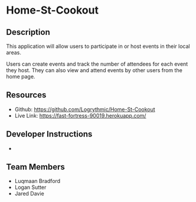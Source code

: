 # Home-St-Cookout

## Description
This application will allow users to participate in or host events in their local areas.

Users can create events and track the number of attendees for each event they host.
They can also view and attend events by other users from the home page.

## Resources
- Github: https://github.com/Logrythmic/Home-St-Cookout
- Live Link: https://fast-fortress-90019.herokuapp.com/

## Developer Instructions
- 


## Team Members
- Luqmaan Bradford
- Logan Sutter
- Jared Davie